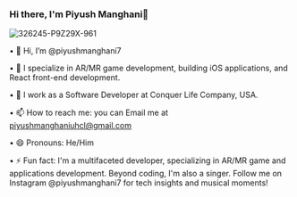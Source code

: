 ### Hi there, I'm Piyush Manghani👋
![326245-P9Z29X-961](https://github.com/Piyushmanghani7/Piyushmanghani7/assets/36550044/ee1bb16c-1576-4d8f-85af-ad4abbb11e1a)


•    👋 Hi, I’m @piyushmanghani7

•    👀 I specialize in AR/MR game development, building iOS applications, and React front-end development.

•    🌱 I work as a Software Developer at Conquer Life Company, USA.

•    📫 How to reach me: you can Email me at piyushmanghaniuhcl@gmail.com

•    😄 Pronouns: He/Him

•    ⚡ Fun fact: I'm a multifaceted developer, specializing in AR/MR game and applications development. Beyond coding, I'm also a singer. Follow me on Instagram @piyushmanghani7         for tech insights and musical moments!
